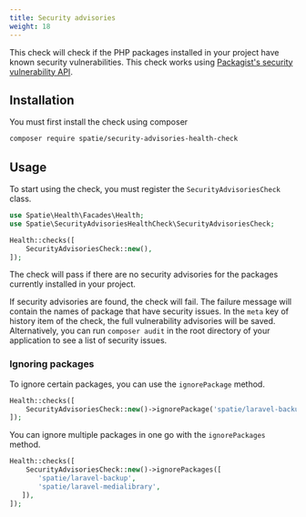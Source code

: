 ```yaml
---
title: Security advisories
weight: 18
---
```


This check will check if the PHP packages installed in your project have known security vulnerabilities. This check works using [Packagist's security vulnerability API](https://php.watch/articles/composer-audit#packagist-vuln-list-api). 

## Installation

You must first install the check using composer

```bash
composer require spatie/security-advisories-health-check
```

## Usage

To start using the check, you must register the `SecurityAdvisoriesCheck` class.

```php
use Spatie\Health\Facades\Health;
use Spatie\SecurityAdvisoriesHealthCheck\SecurityAdvisoriesCheck;

Health::checks([
    SecurityAdvisoriesCheck::new(),
]);
```

The check will pass if there are no security advisories for the packages currently installed in your project.

If security advisories are found, the check will fail. The failure message will contain the names of package that have security issues. In the `meta` key of history item of the check, the full vulnerability advisories will be saved. Alternatively, you can run `composer audit` in the root directory of your application to see a list of security issues.

### Ignoring packages

To ignore certain packages, you can use the `ignorePackage` method.

```php
Health::checks([
    SecurityAdvisoriesCheck::new()->ignorePackage('spatie/laravel-backup'),
]);
```

You can ignore multiple packages in one go with the `ignorePackages` method.

```php
Health::checks([
    SecurityAdvisoriesCheck::new()->ignorePackages([
       'spatie/laravel-backup',
       'spatie/laravel-medialibrary',
   ]),
]);
```
